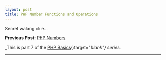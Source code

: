 ```yaml
---
layout: post
title: PHP Number Functions and Operations
---
```


Secret walang clue...

**Previous Post:** [PHP Numbers](https://kennyalmendral.github.io/php-numbers/)

_This is part 7 of the [PHP Basics](https://kennyalmendral.github.io/php-basics/){:target="_blank"} series._

---
